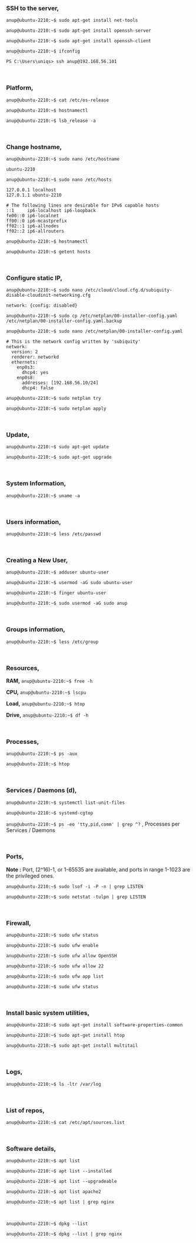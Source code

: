 ### SSH to the server,

`anup@ubuntu-2210:~$ sudo apt-get install net-tools`

`anup@ubuntu-2210:~$ sudo apt-get install openssh-server`

`anup@ubuntu-2210:~$ sudo apt-get install openssh-client`


`anup@ubuntu-2210:~$ ifconfig`

`PS C:\Users\uniqs> ssh anup@192.168.56.101`

<br>

### Platform,

`anup@ubuntu-2210:~$ cat /etc/os-release`

`anup@ubuntu-2210:~$ hostnamectl`

`anup@ubuntu-2210:~$ lsb_release -a`

<br>

### Change hostname,

`anup@ubuntu-2210:~$ sudo nano /etc/hostname`

    ubuntu-2210

`anup@ubuntu-2210:~$ sudo nano /etc/hosts`

    127.0.0.1 localhost
    127.0.1.1 ubuntu-2210
    
    # The following lines are desirable for IPv6 capable hosts
    ::1     ip6-localhost ip6-loopback
    fe00::0 ip6-localnet
    ff00::0 ip6-mcastprefix
    ff02::1 ip6-allnodes
    ff02::2 ip6-allrouters

`anup@ubuntu-2210:~$ hostnamectl`

`anup@ubuntu-2210:~$ getent hosts`

<br>

### Configure static IP,

`anup@ubuntu-2210:~$ sudo nano /etc/cloud/cloud.cfg.d/subiquity-disable-cloudinit-networking.cfg`

    network: {config: disabled}


`anup@ubuntu-2210:~$ sudo cp /etc/netplan/00-installer-config.yaml /etc/netplan/00-installer-config.yaml.backup`

`anup@ubuntu-2210:~$ sudo nano /etc/netplan/00-installer-config.yaml`

    # This is the network config written by 'subiquity'
    network:
      version: 2
      renderer: networkd
      ethernets:
        enp0s3:
          dhcp4: yes
        enp0s8:
          addresses: [192.168.56.10/24]
          dhcp4: false

`anup@ubuntu-2210:~$ sudo netplan try`

`anup@ubuntu-2210:~$ sudo netplan apply`

<br>

### Update,

`anup@ubuntu-2210:~$ sudo apt-get update`

`anup@ubuntu-2210:~$ sudo apt-get upgrade`

<br>

### System Information,

`anup@ubuntu-2210:~$ uname -a`

<br>

### Users information,

`anup@ubuntu-2210:~$ less /etc/passwd`

<br>

### Creating a New User,

`anup@ubuntu-2210:~$ adduser ubuntu-user`

`anup@ubuntu-2210:~$ usermod -aG sudo ubuntu-user`

`anup@ubuntu-2210:~$ finger ubuntu-user`

`anup@ubuntu-2210:~$ sudo usermod -aG sudo anup`





<br>

### Groups information,

`anup@ubuntu-2210:~$ less /etc/group`

<br>

### Resources,

**RAM,** `anup@ubuntu-2210:~$ free -h`

**CPU,** `anup@ubuntu-2210:~$ lscpu`

**Load,** `anup@ubuntu-2210:~$ htop`

**Drive,** `anup@ubuntu-2210:~$ df -h`

<br>

### Processes,

`anup@ubuntu-2210:~$ ps -aux`

`anup@ubuntu-2210:~$ htop`

<br>

### Services / Daemons (d),

`anup@ubuntu-2210:~$ systemctl list-unit-files`

`anup@ubuntu-2210:~$ systemd-cgtop`

`anup@ubuntu-2210:~$ ps -eo 'tty,pid,comm' | grep ^?` , Processes per Services / Daemons

<br>

### Ports,

**Note :** Port, (2^16)-1, or 1-65535 are available, and ports in range 1-1023 are the privileged ones.

`anup@ubuntu-2210:~$ sudo lsof -i -P -n | grep LISTEN`

`anup@ubuntu-2210:~$ sudo netstat -tulpn | grep LISTEN`

<br>

### Firewall,

`anup@ubuntu-2210:~$ sudo ufw status`

`anup@ubuntu-2210:~$ sudo ufw enable`

`anup@ubuntu-2210:~$ sudo ufw allow OpenSSH`

`anup@ubuntu-2210:~$ sudo ufw allow 22`

`anup@ubuntu-2210:~$ sudo ufw app list`

`anup@ubuntu-2210:~$ sudo ufw status`

<br>

### Install basic system utilities,

`anup@ubuntu-2210:~$ sudo apt-get install software-properties-common`

`anup@ubuntu-2210:~$ sudo apt-get install htop`

`anup@ubuntu-2210:~$ sudo apt-get install multitail`

<br>

### Logs,

`anup@ubuntu-2210:~$ ls -ltr /var/log`

<br>

### List of repos,

`anup@ubuntu-2210:~$ cat /etc/apt/sources.list`

<br>

### Software details,

`anup@ubuntu-2210:~$ apt list`

`anup@ubuntu-2210:~$ apt list --installed`

`anup@ubuntu-2210:~$ apt list --upgradeable`

`anup@ubuntu-2210:~$ apt list apache2`

`anup@ubuntu-2210:~$ apt list | grep nginx`

<br>

`anup@ubuntu-2210:~$ dpkg --list`

`anup@ubuntu-2210:~$ dpkg --list | grep nginx`

<br>
